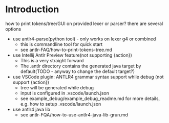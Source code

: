 # Introduction
how to print tokens/tree/GUI on provided lexer or parser?
there are several options
- use antlr4-parse(python tool) - only works on lexer g4 or combined
  - this is commandline tool for quick start
  - see antlr-FAQ/how-to-print-tokens-tree.md
- use Intellij Antlr Preview feature(not supporting {action})
  - This is a very straight forward
  - The .antlr directory contains the generated java target by default(TODO - anyway to change the default target?)
- use VSCode plugin: ANTLR4 grammar syntax support while debug (not support {action})
  - tree will be generated while debug
  - input is configured in .vscode/launch.json
  - see example_debug/example_debug_readme.md for more details, e.g. how to setup  .vscode/launch.json
- use antlr4 java lib
  - see antlr-FQA/how-to-use-antlr4-java-lib-grun.md

